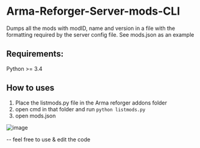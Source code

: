 # Arma-Reforger-Server-mods-CLI
Dumps all the mods with modID, name and version in a file with the formatting required by the server config file.
See mods.json as an example 



## Requirements: 
Python >= 3.4  

## How to uses

1) Place the listmods.py file in the Arma reforger addons folder
2) open cmd in that folder and run `python listmods.py`
3) open mods.json

![image](https://user-images.githubusercontent.com/45522614/170824453-c6e7cc35-9f52-4f9f-b8c3-24912f98cae2.png)


-- feel free to use & edit the code
